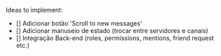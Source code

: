 Ideas to implement:

- [] Adicionar botão 'Scroll to new messages'
- [] Adicionar manuseio de estado (trocar entre servidores e canais)
- [] Integração Back-end (roles, permissions, mentions, friend request etc.)
